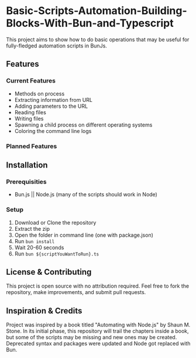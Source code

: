 # Basic-Scripts-Automation-Building-Blocks-With-Bun-and-Typescript

This project aims to show how to do basic operations that may be useful for fully-fledged automation scripts in BunJs.

## Features

### Current Features

- Methods on process
- Extracting information from URL
- Adding parameters to the URL
- Reading files
- Writing files
- Spawning a child process on different operating systems
- Coloring the command line logs

### Planned Features

## Installation

### Prerequisities

- Bun.js || Node.js (many of the scripts should work in Node)

### Setup

1. Download or Clone the repository
2. Extract the zip
3. Open the folder in command line (one with package.json)
4. Run `bun install`
5. Wait 20-60 seconds
6. Run `bun ${scriptYouWantToRun}.ts`

## License & Contributing

This project is open source with no attribution required. Feel free to fork the repository, make improvements, and submit pull requests.

## Inspiration & Credits

Project was inspired by a book titled "Automating with Node.js" by Shaun M. Stone. In its initial phase, this repository will trail the chapters inside a book, but some of the scripts may be missing and new ones may be created. Deprecated syntax and packages were updated and Node got replaced with Bun.

